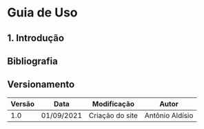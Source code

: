 # Guia de Uso

## 1. Introdução



## Bibliografia <a id="Bibliografia"></a>



## Versionamento

<center>

| Versão | Data | Modificação | Autor |
|--|--|--|--|
| 1.0 | 01/09/2021 | Criação do site | Antônio Aldísio |

</center>
